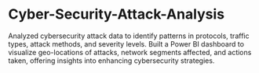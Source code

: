 # Cyber-Security-Attack-Analysis
Analyzed cybersecurity attack data to identify patterns in protocols, traffic types, attack methods, and severity levels. Built a Power BI dashboard to visualize geo-locations of attacks, network segments affected, and actions taken, offering insights into enhancing cybersecurity strategies.
